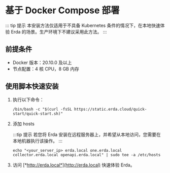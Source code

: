 # 基于 Docker Compose 部署

::: tip 提示
本安装方法仅适用于不具备 Kubernetes 条件的情况下，在本地快速体验 Erda 的场景。生产环境下不建议采用此方法。
:::

## 前提条件

- Docker 版本：20.10.0 及以上
- 节点配置：4 核 CPU，8 GB 内存

## 使用脚本快速安装

1. 执行以下命令：

   ```shell
   /bin/bash -c "$(curl -fsSL https://static.erda.cloud/quick-start/quick-start.sh)"
   ```

2. 添加 hosts
   
   :::tip 提示
   若您将 Erda 安装在远程服务器上，并希望从本地访问，您需要在本地机器执行该操作。
   :::
   
   ```shell
   echo "<your_server_ip> erda.local one.erda.local collector.erda.local openapi.erda.local" | sudo tee -a /etc/hosts
   ```

3. 访问 [*http://erda.local*](http://erda.local) 快速体验 Erda。
